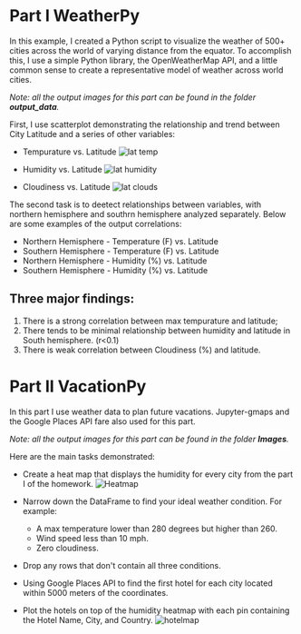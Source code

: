 # Part I WeatherPy
In this example, I created a Python script to visualize the weather of 500+ cities across the world of varying distance from the equator. To accomplish this, I use a simple Python library, the OpenWeatherMap API, and a little common sense to create a representative model of weather across world cities.

*Note: all the output images for this part can be found in the folder **output_data**.*

First, I use scatterplot demonstrating the relationship and trend between City Latitude and a series of other variables:
* Tempurature vs. Latitude
![lat temp](https://user-images.githubusercontent.com/50465138/95777390-190e6900-0c94-11eb-953c-eddd982fc78e.png)

* Humidity vs. Latitude
![lat humidity](https://user-images.githubusercontent.com/50465138/95777407-21ff3a80-0c94-11eb-9c26-735c3e33763e.png)

* Cloudiness vs. Latitude
![lat clouds](https://user-images.githubusercontent.com/50465138/95777422-29bedf00-0c94-11eb-8389-f712e1d6c064.png)

The second task is to deetect relationships between variables, with northern hemisphere and southrn hemisphere analyzed separately. 
Below are some examples of the output correlations:
* Northern Hemisphere - Temperature (F) vs. Latitude
* Southern Hemisphere - Temperature (F) vs. Latitude
* Northern Hemisphere - Humidity (%) vs. Latitude
* Southern Hemisphere - Humidity (%) vs. Latitude


## Three major findings:
1. There is a strong correlation between max tempurature and latitude;
2. There tends to be minimal relationship between humidity and latitude in South hemisphere. (r<0.1)
3. There is weak correlation between Cloudiness (%) and latitude.


# Part II VacationPy
In this part I use weather data to plan future vacations. Jupyter-gmaps and the Google Places API fare also used for this part.

*Note: all the output images for this part can be found in the folder **Images**.*

Here are the main tasks demonstrated:
* Create a heat map that displays the humidity for every city from the part I of the homework.
![Heatmap](https://user-images.githubusercontent.com/50465138/95775198-f7ab7e00-0c8f-11eb-8d8f-1bac0bf6a3f3.png)

* Narrow down the DataFrame to find your ideal weather condition. For example:
  * A max temperature lower than 280 degrees but higher than 260.
  * Wind speed less than 10 mph.
  * Zero cloudiness.

* Drop any rows that don't contain all three conditions. 
* Using Google Places API to find the first hotel for each city located within 5000 meters of the coordinates.
* Plot the hotels on top of the humidity heatmap with each pin containing the Hotel Name, City, and Country.
![hotelmap](https://user-images.githubusercontent.com/50465138/95775204-f8dcab00-0c8f-11eb-9134-2e687c303e65.png)
